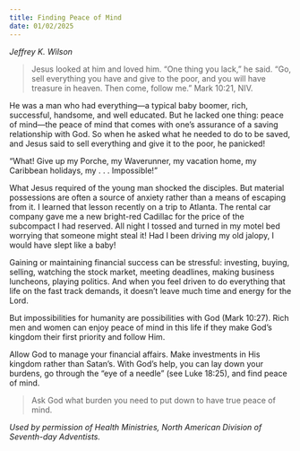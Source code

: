 ```yaml
---
title: Finding Peace of Mind
date: 01/02/2025
---
```


_Jeffrey K. Wilson_

> <p></p>
> Jesus looked at him and loved him. “One thing you lack,” he said. “Go, sell everything you have and give to the poor, and you will have treasure in heaven. Then come, follow me.” Mark 10:21, NIV.

He was a man who had everything—a typical baby boomer, rich, successful, handsome, and well educated. But he lacked one thing: peace of mind—the peace of mind that comes with one’s assurance of a saving relationship with God. So when he asked what he needed to do to be saved, and Jesus said to sell everything and give it to the poor, he panicked!

“What! Give up my Porche, my Waverunner, my vacation home, my Caribbean holidays, my . . . Impossible!”

What Jesus required of the young man shocked the disciples. But material possessions are often a source of anxiety rather than a means of escaping from it. I learned that lesson recently on a trip to Atlanta. The rental car company gave me a new bright-red Cadillac for the price of the subcompact I had reserved. All night I tossed and turned in my motel bed worrying that someone might steal it! Had I been driving my old jalopy, I would have slept like a baby!

Gaining or maintaining financial success can be stressful: investing, buying, selling, watching the stock market, meeting deadlines, making business luncheons, playing politics. And when you feel driven to do everything that life on the fast track demands, it doesn’t leave much time and energy for the Lord.

But impossibilities for humanity are possibilities with God (Mark 10:27). Rich men and women can enjoy peace of mind in this life if they make God’s kingdom their first priority and follow Him.

Allow God to manage your financial affairs. Make investments in His kingdom rather than Satan’s. With God’s help, you can lay down your burdens, go through the “eye of a needle” (see Luke 18:25), and find peace of mind.

> <callout></callout>
> Ask God what burden you need to put down to have true peace of mind.

_Used by permission of Health Ministries, North American Division of Seventh-day Adventists._